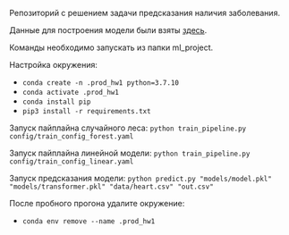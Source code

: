 Репозиторий с решением задачи предсказания наличия заболевания.

Данные для построения модели были взяты [здесь](https://www.kaggle.com/ronitf/heart-disease-uci).

Команды необходимо запускать из папки ml_project.

Настройка окружения:
* ```conda create -n .prod_hw1 python=3.7.10```
* ```conda activate .prod_hw1```
* ```conda install pip```
* ```pip3 install -r requirements.txt```

Запуск пайплайна случайного леса:
```python train_pipeline.py config/train_config_forest.yaml```

Запуск пайплайна линейной модели:
```python train_pipeline.py config/train_config_linear.yaml```

Запуск предсказания модели:
```python predict.py "models/model.pkl" "models/transformer.pkl" "data/heart.csv" "out.csv"```

После пробного прогона удалите окружение:
* ```conda env remove --name .prod_hw1```
